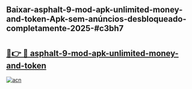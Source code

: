 ## Baixar-asphalt-9-mod-apk-unlimited-money-and-token-Apk-sem-anúncios-desbloqueado-completamente-2025-#c3bh7

# <h2><a href="https://ainizakaria.my?title=asphalt-9-mod-apk-unlimited-money-and-token&ref=20M">🔗👉 🔴 asphalt-9-mod-apk-unlimited-money-and-token</a></h2>

[![acn](https://github.com/user-attachments/assets/0f9c940e-d8b0-45ae-aac7-cd30a18b3e1c)](https://ainizakaria.my?title=asphalt-9-mod-apk-unlimited-money-and-token&ref=20M)

